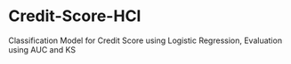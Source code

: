 # Credit-Score-HCI
Classification Model for Credit Score using Logistic Regression, Evaluation using AUC and KS 
  
 
  
 
 
 
